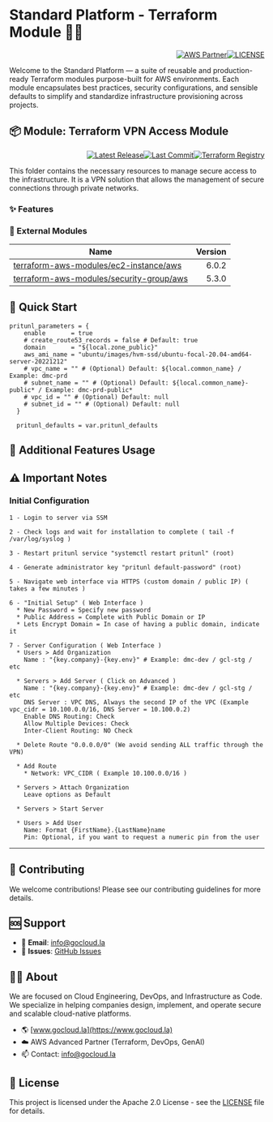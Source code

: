# Standard Platform - Terraform Module 🚀🚀
<p align="right"><a href="https://partners.amazonaws.com/partners/0018a00001hHve4AAC/GoCloud"><img src="https://img.shields.io/badge/AWS%20Partner-Advanced-orange?style=for-the-badge&logo=amazonaws&logoColor=white" alt="AWS Partner"/></a><a href="LICENSE"><img src="https://img.shields.io/badge/License-Apache%202.0-green?style=for-the-badge&logo=apache&logoColor=white" alt="LICENSE"/></a></p>

Welcome to the Standard Platform — a suite of reusable and production-ready Terraform modules purpose-built for AWS environments.
Each module encapsulates best practices, security configurations, and sensible defaults to simplify and standardize infrastructure provisioning across projects.

## 📦 Module: Terraform VPN Access Module
<p align="right"><a href="https://github.com/gocloudLa/terraform-aws-wrapper-pritunl/releases/latest"><img src="https://img.shields.io/github/v/release/gocloudLa/terraform-aws-wrapper-pritunl.svg?style=for-the-badge" alt="Latest Release"/></a><a href=""><img src="https://img.shields.io/github/last-commit/gocloudLa/terraform-aws-wrapper-pritunl.svg?style=for-the-badge" alt="Last Commit"/></a><a href="https://registry.terraform.io/modules/gocloudLa/wrapper-pritunl/aws"><img src="https://img.shields.io/badge/Terraform-Registry-7B42BC?style=for-the-badge&logo=terraform&logoColor=white" alt="Terraform Registry"/></a></p>
This folder contains the necessary resources to manage secure access to the infrastructure. It is a VPN solution that allows the management of secure connections through private networks.

### ✨ Features



### 🔗 External Modules
| Name | Version |
|------|------:|
| [terraform-aws-modules/ec2-instance/aws](https://github.com/terraform-aws-modules/ec2-instance-aws) | 6.0.2 |
| [terraform-aws-modules/security-group/aws](https://github.com/terraform-aws-modules/security-group-aws) | 5.3.0 |



## 🚀 Quick Start
```hcl
pritunl_parameters = {
    enable       = true
    # create_route53_records = false # Default: true
    domain       = "${local.zone_public}"
    aws_ami_name = "ubuntu/images/hvm-ssd/ubuntu-focal-20.04-amd64-server-20221212"
    # vpc_name = "" # (Optional) Default: ${local.common_name} / Example: dmc-prd
    # subnet_name = "" # (Optional) Default: ${local.common_name}-public* / Example: dmc-prd-public*
    # vpc_id = "" # (Optional) Default: null
    # subnet_id = "" # (Optional) Default: null
  }

  pritunl_defaults = var.pritunl_defaults
```


## 🔧 Additional Features Usage









## ⚠️ Important Notes
### Initial Configuration
```
1 - Login to server via SSM

2 - Check logs and wait for installation to complete ( tail -f /var/log/syslog )

3 - Restart pritunl service "systemctl restart pritunl" (root)

4 - Generate administrator key "pritunl default-password" (root)

5 - Navigate web interface via HTTPS (custom domain / public IP) ( takes a few minutes )

6 - "Initial Setup" ( Web Interface )
  * New Password = Specify new password
  * Public Address = Complete with Public Domain or IP
  * Lets Encrypt Domain = In case of having a public domain, indicate it

7 - Server Configuration ( Web Interface )
  * Users > Add Organization
    Name : "{key.company}-{key.env}" # Example: dmc-dev / gcl-stg / etc

  * Servers > Add Server ( Click on Advanced )
    Name : "{key.company}-{key.env}" # Example: dmc-dev / gcl-stg / etc
    DNS Server : VPC DNS, Always the second IP of the VPC (Example vpc_cidr = 10.100.0.0/16, DNS Server = 10.100.0.2)
    Enable DNS Routing: Check
    Allow Multiple Devices: Check
    Inter-Client Routing: NO Check

  * Delete Route "0.0.0.0/0" (We avoid sending ALL traffic through the VPN)

  * Add Route
    * Network: VPC_CIDR ( Example 10.100.0.0/16 )

  * Servers > Attach Organization
    Leave options as Default

  * Servers > Start Server

  * Users > Add User
    Name: Format {FirstName}.{LastName}name
    Pin: Optional, if you want to request a numeric pin from the user
```



---

## 🤝 Contributing
We welcome contributions! Please see our contributing guidelines for more details.

## 🆘 Support
- 📧 **Email**: info@gocloud.la
- 🐛 **Issues**: [GitHub Issues](https://github.com/gocloudLa/issues)

## 🧑‍💻 About
We are focused on Cloud Engineering, DevOps, and Infrastructure as Code.
We specialize in helping companies design, implement, and operate secure and scalable cloud-native platforms.
- 🌎 [www.gocloud.la](https://www.gocloud.la)
- ☁️ AWS Advanced Partner (Terraform, DevOps, GenAI)
- 📫 Contact: info@gocloud.la

## 📄 License
This project is licensed under the Apache 2.0 License - see the [LICENSE](LICENSE) file for details. 
